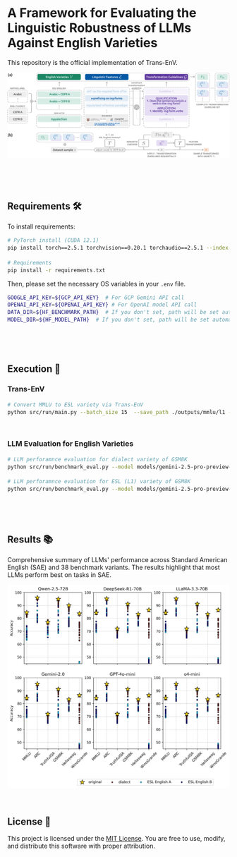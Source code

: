 # A Framework for Evaluating the Linguistic Robustness of LLMs Against English Varieties
This repository is the official implementation of Trans-EnV.
<p align="center">
    <img src="docs/figs/figure1.png"/>
</p>

&nbsp;

&nbsp;



## Requirements 🛠️
To install requirements:
```bash
# PyTorch install (CUDA 12.1)
pip install torch==2.5.1 torchvision==0.20.1 torchaudio==2.5.1 --index-url https://download.pytorch.org/whl/cu121

# Requirements
pip install -r requirements.txt
```

Then, please set the necessary OS variables in your `.env` file.
```bash
GOOGLE_API_KEY=${GCP_API_KEY}  # For GCP Gemini API call
OPENAI_API_KEY=${OPENAI_API_KEY} # For OpenAI model API call
DATA_DIR=${HF_BENCHMARK_PATH}  # If you don't set, path will be set automatically `/home/${user}/.cache/huggingface`
MODEL_DIR=${HF_MODEL_PATH}  # If you don't set, path will be set automatically `/home/${user}/.cache/huggingface`
```

&nbsp;

&nbsp;


## Execution 🚀
### Trans-EnV
```bash
# Convert MMLU to ESL variety via Trans-EnV
python src/run/main.py --batch_size 15  --save_path ./outputs/mmlu/l1 --file_name A_arabic --l1 Arabic --task_name L1 --cefr_level A --port_num 6001 --dataset_name mmlu --model_name google/gemma-2-27b-it --tokenizer google/gemma-2-27b-it
```

&nbsp;

### LLM Evaluation for English Varieties
```bash
# LLM perforamnce evaluation for dialect variety of GSM8K
python src/run/benchmark_eval.py --model models/gemini-2.5-pro-preview-03-25 --data-path variety_examples/gsm8k/dialect/aave_rerun.csv --output-dir outputs

# LLM perforamnce evaluation for ESL (L1) variety of GSM8K
python src/run/benchmark_eval.py --model models/gemini-2.5-pro-preview-03-25 --data-path variety_examples/gsm8k/l1/A_arabic_rerun.csv --output-dir outputs
```

&nbsp;

&nbsp;


## Results 📚
Comprehensive summary of LLMs' performance across Standard American English (SAE) and 38 benchmark variants.
The results highlight that most LLMs perform best on tasks in SAE.
<p align="center">
    <img src="docs/figs/figure2.png"/>
</p>

&nbsp;

## License 🔑
This project is licensed under the [MIT License](LICENSE).
You are free to use, modify, and distribute this software with proper attribution.
